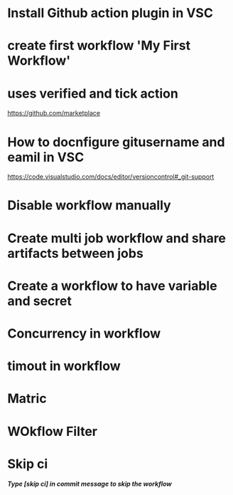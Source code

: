 # Install Github action plugin in VSC


# create first workflow 'My First Workflow'

# uses verified and tick action
https://github.com/marketplace


# How to docnfigure gitusername and eamil in VSC
https://code.visualstudio.com/docs/editor/versioncontrol#_git-support   

# Disable workflow manually

# Create multi job workflow and share artifacts between jobs

# Create a workflow to have variable and secret

# Concurrency in workflow

# timout in workflow

# Matric

# WOkflow Filter


# Skip ci 
##### Type [skip ci] in commit message to skip the workflow